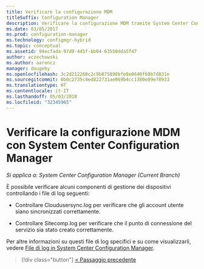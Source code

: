 ```yaml
---
title: Verificare la configurazione MDM
titleSuffix: Configuration Manager
description: Verificare la configurazione MDM tramite System Center Configuration Manager.
ms.date: 03/05/2017
ms.prod: configuration-manager
ms.technology: configmgr-hybrid
ms.topic: conceptual
ms.assetid: 94ecfada-97d9-4d5f-bb04-63550dda5f47
author: aczechowski
ms.author: aaroncz
manager: dougeby
ms.openlocfilehash: 3c2d212268c2c9b875890bfe8e0640f68b7d831e
ms.sourcegitcommit: 0b0c2735c4ed822731ae069b4cc1380e89e78933
ms.translationtype: HT
ms.contentlocale: it-IT
ms.lasthandoff: 05/03/2018
ms.locfileid: "32345965"
---
```

# <a name="verify-mdm-configuration-with-system-center-configuration-manager"></a>Verificare la configurazione MDM con System Center Configuration Manager

*Si applica a: System Center Configuration Manager (Current Branch)*

È possibile verificare alcuni componenti di gestione dei dispositivi controllando i file di log seguenti:

-   Controllare Cloudusersync.log per verificare che gli account utente siano sincronizzati correttamente.

-   Controllare Sitecomp.log per verificare che il punto di connessione del servizio sia stato creato correttamente.

Per altre informazioni su questi file di log specifici e su come visualizzarli, vedere [File di log in System Center Configuration Manager](../../core/plan-design/hierarchy/log-files.md##BKMK_FunctionLogs). 

> [!div class="button"]
[< Passaggio precedente](set-up-additional-management.md)
